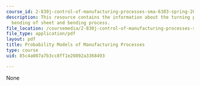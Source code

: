 ```yaml
---
course_id: 2-830j-control-of-manufacturing-processes-sma-6303-spring-2008
description: This resource contains the information about the turning process, brake
  bending of sheet and bending process.
file_location: /coursemedia/2-830j-control-of-manufacturing-processes-sma-6303-spring-2008/85c4a087a7b3cc8ff1e20892a3368493_lecture4.pdf
file_type: application/pdf
layout: pdf
title: Probability Models of Manufacturing Processes
type: course
uid: 85c4a087a7b3cc8ff1e20892a3368493

---
```

None